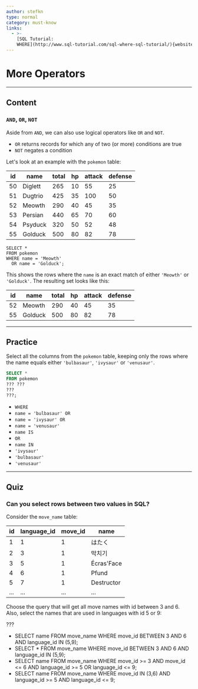 ```yaml
---
author: stefkn
type: normal
category: must-know
links:
  - >-
    [SQL Tutorial:
    WHERE](http://www.sql-tutorial.com/sql-where-sql-tutorial/){website}
---
```


# More Operators


---

## Content

### `AND`, `OR`, `NOT`

Aside from `AND`, we can also use logical operators like `OR` and `NOT`. 

- `OR` returns records for which any of two (or more) conditions are true 
- `NOT` negates a condition 

Let's look at an example with the `pokemon` table:

| id | name    | total | hp | attack | defense |
| -- | ------- | ----- | -- | ------ | ------- |
| 50 | Diglett | 265   | 10 | 55     | 25      |
| 51 | Dugtrio | 425   | 35 | 100    | 50      |
| 52 | Meowth  | 290   | 40 | 45     | 35      |
| 53 | Persian | 440   | 65 | 70     | 60      |
| 54 | Psyduck | 320   | 50 | 52     | 48      |
| 55 | Golduck | 500   | 80 | 82     | 78      |

```plain-text
SELECT *
FROM pokemon
WHERE name = 'Meowth'
  OR name = 'Golduck';
```

This shows the rows where the `name` is an exact match of either `'Meowth'` or `'Golduck'`. The resulting set looks like this:

| id | name    | total | hp | attack | defense |
| -- | ------- | ----- | -- | ------ | ------- |
| 52 | Meowth  | 290   | 40 | 45     | 35      |
| 55 | Golduck | 500   | 80 | 82     | 78      |


---

## Practice

Select all the columns from the `pokemon` table, keeping only the rows where the name equals either `'bulbasaur'`, `'ivysaur'` or `'venusaur'`.

```sql
SELECT *
FROM pokemon
??? ???
???
???;
```

- `WHERE`
- `name = 'bulbasaur' OR`
- `name = 'ivysaur' OR`
- `name = 'venusaur'`
- `name IS`
- `OR`
- `name IN`
- `'ivysaur'`
- `'bulbasaur'`
- `'venusaur'`


---

## Quiz

### Can you select rows between two values in SQL?


Consider the `move_name` table:

| id  | language_id | move_id | name       |
| --- | ----------- | ------- | ---------- |
| 1   | 1           | 1       | はたく        |
| 2   | 3           | 1       | 막치기        |
| 3   | 5           | 1       | Écras'Face |
| 4   | 6           | 1       | Pfund      |
| 5   | 7           | 1       | Destructor |
| ... | ...         | ...     | ...        |

Choose the query that will get all move names with id between 3 and 6. Also, select the names that are used in languages with id 5 or 9:

???

- SELECT name FROM move_name WHERE move_id BETWEEN 3 AND 6 AND language_id IN (5,9);
- SELECT * FROM move_name WHERE move_id BETWEEN 3 AND 6 AND language_id IN (5,9);
- SELECT name FROM move_name WHERE move_id >= 3 AND move_id <= 6 AND language_id >= 5 OR language_id <= 9;
- SELECT name FROM move_name WHERE move_id IN (3,6) AND language_id >= 5 AND language_id <= 9;
